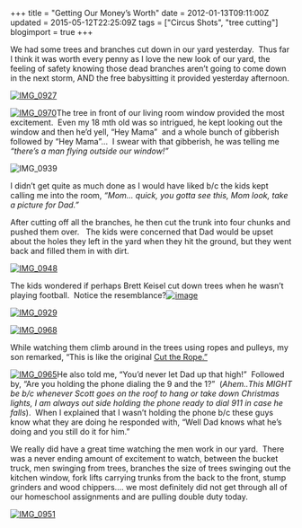+++
title = "Getting Our Money’s Worth"
date = 2012-01-13T09:11:00Z
updated = 2015-05-12T22:25:09Z
tags = ["Circus Shots", "tree cutting"]
blogimport = true 
+++

We had some trees and branches cut down in our yard yesterday.&#160; Thus far I think it was worth every penny as I love the new look of our yard, the feeling of safety knowing those dead branches aren’t going to come down in the next storm, AND the free babysitting it provided yesterday afternoon. 

[![IMG_0927](https://latc.s3.amazonaws.com/wp-content/uploads/2012/01/IMG_09271.jpg "IMG_0927")](https://latc.s3.amazonaws.com/wp-content/uploads/2012/01/IMG_09271.jpg)

[![IMG_0970](https://latc.s3.amazonaws.com/wp-content/uploads/2012/01/IMG_0970.jpg "IMG_0970")](https://latc.s3.amazonaws.com/wp-content/uploads/2012/01/IMG_0970.jpg)The tree in front of our living room window provided the most excitement.&#160; Even my 18 mth old was so intrigued, he kept looking out the window and then he’d yell, “Hey Mama”&#160; and a whole bunch of gibberish followed by “Hey Mama”…&#160; I swear with that gibberish, he was telling me _“there’s a man flying outside our window!”_ 

![IMG_0939](https://latc.s3.amazonaws.com/wp-content/uploads/2012/01/IMG_0939.jpg "IMG_0939")

I didn’t get quite as much done as I would have liked b/c the kids kept calling me into the room, _“Mom… quick, you gotta see this, Mom look, take a picture for Dad.”_

After cutting off all the branches, he then cut the trunk into four chunks and pushed them over.&#160;&#160; The kids were concerned that Dad would be upset about the holes they left in the yard when they hit the ground, but they went back and filled them in with dirt.&#160; 

[![IMG_0948](https://latc.s3.amazonaws.com/wp-content/uploads/2012/01/IMG_0948.jpg "IMG_0948")](https://latc.s3.amazonaws.com/wp-content/uploads/2012/01/IMG_0948.jpg)

The kids wondered if perhaps Brett Keisel cut down trees when he wasn’t playing football.&#160; Notice the resemblance?[![image](https://latc.s3.amazonaws.com/wp-content/uploads/2012/01/image.png "image")](https://latc.s3.amazonaws.com/wp-content/uploads/2012/01/image.png)

[![IMG_0929](https://latc.s3.amazonaws.com/wp-content/uploads/2012/01/IMG_0929.jpg "IMG_0929")](https://latc.s3.amazonaws.com/wp-content/uploads/2012/01/IMG_0929.jpg)

[![IMG_0968](https://latc.s3.amazonaws.com/wp-content/uploads/2012/01/IMG_0968.jpg "IMG_0968")](https://latc.s3.amazonaws.com/wp-content/uploads/2012/01/IMG_0968.jpg)

While watching them climb around in the trees using ropes and pulleys, my son remarked, “This is like the original [Cut the Rope.”](http://en.wikipedia.org/wiki/Cut_the_Rope)

[![IMG_0965](https://latc.s3.amazonaws.com/wp-content/uploads/2012/01/IMG_0965.jpg "IMG_0965")](https://latc.s3.amazonaws.com/wp-content/uploads/2012/01/IMG_0965.jpg)He also told me, “You’d never let Dad up that high!”&#160; Followed by, “Are you holding the phone dialing the 9 and the 1?”&#160; (_Ahem..This MIGHT be b/c whenever Scott goes on the roof to hang or take down Christmas lights, I am always out side holding the phone ready to dial 911 in case he falls_).&#160; When I explained that I wasn’t holding the phone b/c these guys know what they are doing he responded with, “Well Dad knows what he’s doing and you still do it for him.”&#160;&#160; _&#160;_

We really did have a great time watching the men work in our yard.&#160; There was a never ending amount of excitement to watch, between the bucket truck, men swinging from trees, branches the size of trees swinging out the kitchen window, fork lifts carrying trunks from the back to the front, stump grinders and wood chippers…. we most definitely did not get through all of our homeschool assignments and are pulling double duty today.&#160; 

[![IMG_0951](https://latc.s3.amazonaws.com/wp-content/uploads/2012/01/IMG_0951.jpg "IMG_0951")](https://latc.s3.amazonaws.com/wp-content/uploads/2012/01/IMG_0951.jpg)
